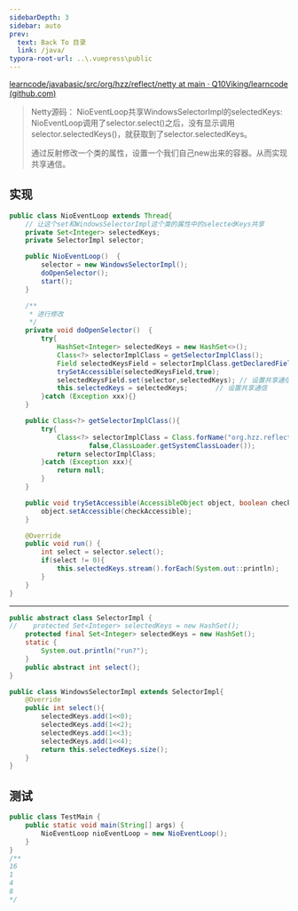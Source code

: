 ```yaml
---
sidebarDepth: 3
sidebar: auto
prev:
  text: Back To 目录
  link: /java/
typora-root-url: ..\.vuepress\public
---
```




[learncode/javabasic/src/org/hzz/reflect/netty at main · Q10Viking/learncode (github.com)](https://github.com/Q10Viking/learncode/tree/main/javabasic/src/org/hzz/reflect/netty)

> Netty源码： NioEventLoop共享WindowsSelectorImpl的selectedKeys: NioEventLoop调用了selector.select()之后，没有显示调用selector.selectedKeys()，就获取到了selector.selectedKeys。
>
> 通过反射修改一个类的属性，设置一个我们自己new出来的容器。从而实现共享通信。

## 实现

```java
public class NioEventLoop extends Thread{
    // 让这个set和WindowsSelectorImpl这个类的属性中的selectedKeys共享
    private Set<Integer> selectedKeys;
    private SelectorImpl selector;

    public NioEventLoop()  {
        selector = new WindowsSelectorImpl();
        doOpenSelector();
        start();
    }

    /**
     * 进行修改
     */
    private void doOpenSelector()  {
        try{
            HashSet<Integer> selectedKeys = new HashSet<>();
            Class<?> selectorImplClass = getSelectorImplClass();
            Field selectedKeysField = selectorImplClass.getDeclaredField("selectedKeys");
            trySetAccessible(selectedKeysField,true);
            selectedKeysField.set(selector,selectedKeys); // 设置共享通信
            this.selectedKeys = selectedKeys;       // 设置共享通信
        }catch (Exception xxx){}
    }

    public Class<?> getSelectorImplClass(){
        try{
            Class<?> selectorImplClass = Class.forName("org.hzz.reflect.netty.SelectorImpl",
                    false,ClassLoader.getSystemClassLoader());
            return selectorImplClass;
        }catch (Exception xxx){
            return null;
        }
    }

    public void trySetAccessible(AccessibleObject object, boolean checkAccessible){
        object.setAccessible(checkAccessible);
    }

    @Override
    public void run() {
        int select = selector.select();
        if(select != 0){
            this.selectedKeys.stream().forEach(System.out::println);
        }
    }
}
```

-------------

```java
public abstract class SelectorImpl {
//    protected Set<Integer> selectedKeys = new HashSet();
    protected final Set<Integer> selectedKeys = new HashSet();
    static {
        System.out.println("run?");
    }
    public abstract int select();
}

public class WindowsSelectorImpl extends SelectorImpl{
    @Override
    public int select(){
        selectedKeys.add(1<<0);
        selectedKeys.add(1<<2);
        selectedKeys.add(1<<3);
        selectedKeys.add(1<<4);
        return this.selectedKeys.size();
    }
}
```

## 测试

```java
public class TestMain {
    public static void main(String[] args) {
        NioEventLoop nioEventLoop = new NioEventLoop();
    }
}
/**
16
1
4
8
*/
```

